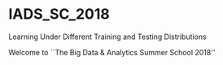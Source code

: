 # IADS_SC_2018
Learning Under Different Training and Testing Distributions

Welcome to ``The Big Data & Analytics Summer School 2018''

